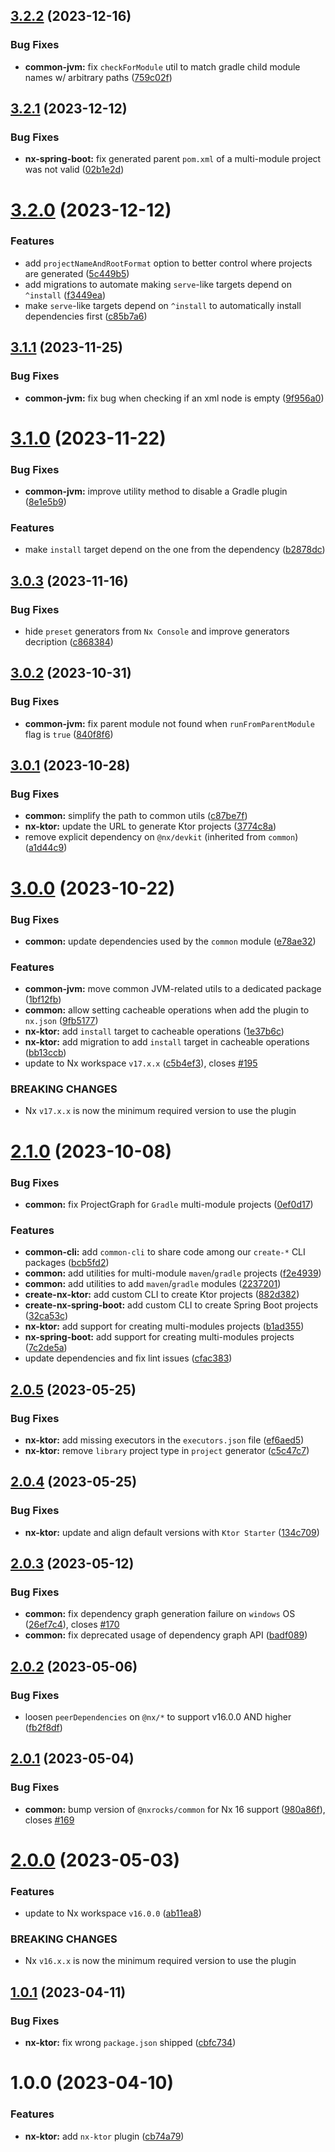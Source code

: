 ## [3.2.2](https://github.com/tinesoft/nxrocks/compare/nx-ktor/v3.2.1...nx-ktor/v3.2.2) (2023-12-16)


### Bug Fixes

* **common-jvm:** fix `checkForModule` util to match gradle child module names w/ arbitrary paths ([759c02f](https://github.com/tinesoft/nxrocks/commit/759c02f69bc63e25067af981dcade650a639ea52))

## [3.2.1](https://github.com/tinesoft/nxrocks/compare/nx-ktor/v3.2.0...nx-ktor/v3.2.1) (2023-12-12)


### Bug Fixes

* **nx-spring-boot:** fix generated parent `pom.xml`  of a multi-module project was not valid ([02b1e2d](https://github.com/tinesoft/nxrocks/commit/02b1e2ddec341ca611fe73c497703a33f96ab156))

# [3.2.0](https://github.com/tinesoft/nxrocks/compare/nx-ktor/v3.1.1...nx-ktor/v3.2.0) (2023-12-12)


### Features

* add `projectNameAndRootFormat` option to better control where projects are generated ([5c449b5](https://github.com/tinesoft/nxrocks/commit/5c449b58265295b953a355890a7102b20c3ab094))
* add migrations to automate making `serve`-like targets depend on `^install` ([f3449ea](https://github.com/tinesoft/nxrocks/commit/f3449ea8a2843d4b763dd9c361e72e034fb84982))
* make `serve`-like targets depend on `^install` to automatically install dependencies first ([c85b7a6](https://github.com/tinesoft/nxrocks/commit/c85b7a6c398a849cddb403a8013c68723d47f9b9))

## [3.1.1](https://github.com/tinesoft/nxrocks/compare/nx-ktor/v3.1.0...nx-ktor/v3.1.1) (2023-11-25)


### Bug Fixes

* **common-jvm:** fix bug when checking if an  xml node is empty ([9f956a0](https://github.com/tinesoft/nxrocks/commit/9f956a04b7234319ee7be3e02c1c5f871050de5b))

# [3.1.0](https://github.com/tinesoft/nxrocks/compare/nx-ktor/v3.0.3...nx-ktor/v3.1.0) (2023-11-22)


### Bug Fixes

* **common-jvm:** improve utility method to disable a Gradle plugin ([8e1e5b9](https://github.com/tinesoft/nxrocks/commit/8e1e5b9fc9b9e07fd0c8f9d2cbfc31a809416873))


### Features

* make `install` target depend on the one from the dependency ([b2878dc](https://github.com/tinesoft/nxrocks/commit/b2878dca47f660c8faa9e1caf0733550abda17cb))

## [3.0.3](https://github.com/tinesoft/nxrocks/compare/nx-ktor/v3.0.2...nx-ktor/v3.0.3) (2023-11-16)


### Bug Fixes

* hide `preset` generators from `Nx Console` and improve generators decription ([c868384](https://github.com/tinesoft/nxrocks/commit/c868384a03963c8636f5fe161d619ba4f32324c9))

## [3.0.2](https://github.com/tinesoft/nxrocks/compare/nx-ktor/v3.0.1...nx-ktor/v3.0.2) (2023-10-31)


### Bug Fixes

* **common-jvm:** fix parent module not found when `runFromParentModule` flag is `true` ([840f8f6](https://github.com/tinesoft/nxrocks/commit/840f8f6dfa4c4d2a69c1f6d0e7b7ba472862050d))

## [3.0.1](https://github.com/tinesoft/nxrocks/compare/nx-ktor/v3.0.0...nx-ktor/v3.0.1) (2023-10-28)


### Bug Fixes

* **common:** simplify the path to common utils ([c87be7f](https://github.com/tinesoft/nxrocks/commit/c87be7f883053cd31cd3015712b6929ddea4fdc7))
* **nx-ktor:** update the URL to generate Ktor projects ([3774c8a](https://github.com/tinesoft/nxrocks/commit/3774c8ae249ad8bc24c3fd9fe12f53e260eb847e))
* remove explicit dependency on `@nx/devkit` (inherited from `common`) ([a1d44c9](https://github.com/tinesoft/nxrocks/commit/a1d44c9eed3cf73216aaf70c9f47c9eef0753215))

# [3.0.0](https://github.com/tinesoft/nxrocks/compare/nx-ktor/v2.1.0...nx-ktor/v3.0.0) (2023-10-22)


### Bug Fixes

* **common:**  update dependencies used by the `common` module ([e78ae32](https://github.com/tinesoft/nxrocks/commit/e78ae32a157d7823aab64454ccd637a4f4a505dc))


### Features

* **common-jvm:** move common JVM-related utils to a dedicated package ([1bf12fb](https://github.com/tinesoft/nxrocks/commit/1bf12fb38650261584e7face404f5477470dc40d))
* **common:** allow setting cacheable operations when add the plugin to `nx.json` ([9fb5177](https://github.com/tinesoft/nxrocks/commit/9fb51770c991912a6c8d9bc1b99af4f171f1df58))
* **nx-ktor:** add `install`  target to cacheable operations ([1e37b6c](https://github.com/tinesoft/nxrocks/commit/1e37b6c9993f6902d7c4b392255e4b83918eb839))
* **nx-ktor:** add migration to add `install` target in cacheable operations ([bb13ccb](https://github.com/tinesoft/nxrocks/commit/bb13ccb93e40200d9966dd7d243d10779532ff9b))
* update to Nx workspace `v17.x.x` ([c5b4ef3](https://github.com/tinesoft/nxrocks/commit/c5b4ef3db2bb8b5e5b2e09a09892a09c4c52b017)), closes [#195](https://github.com/tinesoft/nxrocks/issues/195)


### BREAKING CHANGES

* Nx `v17.x.x` is now the minimum required version to use the plugin

# [2.1.0](https://github.com/tinesoft/nxrocks/compare/nx-ktor/v2.0.5...nx-ktor/v2.1.0) (2023-10-08)


### Bug Fixes

* **common:** fix ProjectGraph for `Gradle` multi-module projects ([0ef0d17](https://github.com/tinesoft/nxrocks/commit/0ef0d1736fe100002ab2d547b830ab9de0e42a19))


### Features

* **common-cli:** add `common-cli` to share code among our `create-*` CLI packages ([bcb5fd2](https://github.com/tinesoft/nxrocks/commit/bcb5fd2a0cda945b708fb0e42195bde82cac47c7))
* **common:** add utilities for multi-module `maven`/`gradle` projects ([f2e4939](https://github.com/tinesoft/nxrocks/commit/f2e49396bd5fec312c401040c5511567a092a18c))
* **common:** add utilities to add `maven`/`gradle` modules ([2237201](https://github.com/tinesoft/nxrocks/commit/2237201646307ade853c180f5b25e9e2e56e5ad7))
* **create-nx-ktor:** add custom CLI to create Ktor projects ([882d382](https://github.com/tinesoft/nxrocks/commit/882d3826e4bc6ec3ed386ded3cc0d752bd5c4077))
* **create-nx-spring-boot:** add custom CLI to create Spring Boot projects ([32ca53c](https://github.com/tinesoft/nxrocks/commit/32ca53c61cc1c25027d72434e13b71ec1a100acb))
* **nx-ktor:** add support for creating multi-modules projects ([b1ad355](https://github.com/tinesoft/nxrocks/commit/b1ad35545774ec1d1937608f25a10c41303595db))
* **nx-spring-boot:** add support for creating multi-modules projects ([7c2de5a](https://github.com/tinesoft/nxrocks/commit/7c2de5a07f92fad481f3bda5ce61a71ba78c89c0))
* update dependencies and fix lint issues ([cfac383](https://github.com/tinesoft/nxrocks/commit/cfac383c7d2aebd329a98f410df66b726b64d28a))

## [2.0.5](https://github.com/tinesoft/nxrocks/compare/nx-ktor/v2.0.4...nx-ktor/v2.0.5) (2023-05-25)


### Bug Fixes

* **nx-ktor:** add missing executors in the `executors.json` file ([ef6aed5](https://github.com/tinesoft/nxrocks/commit/ef6aed5c1d221bc1ee59f7e07883da582cd8303f))
* **nx-ktor:** remove `library` project type in `project` generator ([c5c47c7](https://github.com/tinesoft/nxrocks/commit/c5c47c7a2cfb34647fce43a49809e75e7cc243f5))

## [2.0.4](https://github.com/tinesoft/nxrocks/compare/nx-ktor/v2.0.3...nx-ktor/v2.0.4) (2023-05-25)


### Bug Fixes

* **nx-ktor:** update and align default versions with  `Ktor Starter` ([134c709](https://github.com/tinesoft/nxrocks/commit/134c709cf5e944c6a37fa464110ab1b21c8b3506))

## [2.0.3](https://github.com/tinesoft/nxrocks/compare/nx-ktor/v2.0.2...nx-ktor/v2.0.3) (2023-05-12)


### Bug Fixes

* **common:** fix dependency graph generation failure on `windows` OS ([26ef7c4](https://github.com/tinesoft/nxrocks/commit/26ef7c476cd4bc158b4df818a84be428a25c6adc)), closes [#170](https://github.com/tinesoft/nxrocks/issues/170)
* **common:** fix deprecated usage of dependency graph API ([badf089](https://github.com/tinesoft/nxrocks/commit/badf089040b31682df94c97818bf7e96201d42f9))

## [2.0.2](https://github.com/tinesoft/nxrocks/compare/nx-ktor/v2.0.1...nx-ktor/v2.0.2) (2023-05-06)


### Bug Fixes

* loosen `peerDependencies` on `@nx/*` to support v16.0.0 AND higher ([fb2f8df](https://github.com/tinesoft/nxrocks/commit/fb2f8df907fe9a498cc310862f08571e6c87dd6b))

## [2.0.1](https://github.com/tinesoft/nxrocks/compare/nx-ktor/v2.0.0...nx-ktor/v2.0.1) (2023-05-04)


### Bug Fixes

* **common:** bump version of `@nxrocks/common` for Nx 16 support ([980a86f](https://github.com/tinesoft/nxrocks/commit/980a86fe0ee16e7d0efb5578b3eef45a00ac9654)), closes [#169](https://github.com/tinesoft/nxrocks/issues/169)

# [2.0.0](https://github.com/tinesoft/nxrocks/compare/nx-ktor/v1.0.1...nx-ktor/v2.0.0) (2023-05-03)


### Features

* update to Nx workspace `v16.0.0` ([ab11ea8](https://github.com/tinesoft/nxrocks/commit/ab11ea89becafa9555f43527c95167827089a6e6))


### BREAKING CHANGES

* Nx `v16.x.x` is now the minimum required version to use the plugin

## [1.0.1](https://github.com/tinesoft/nxrocks/compare/nx-ktor/v1.0.0...nx-ktor/v1.0.1) (2023-04-11)


### Bug Fixes

* **nx-ktor:** fix wrong `package.json` shipped ([cbfc734](https://github.com/tinesoft/nxrocks/commit/cbfc734762fee85e13583f2975eae720a371c9fd))

# 1.0.0 (2023-04-10)


### Features

* **nx-ktor:** add `nx-ktor` plugin ([cb74a79](https://github.com/tinesoft/nxrocks/commit/cb74a79d23a79b1eda79c2555d092d8151cf7e49))
